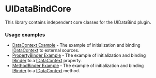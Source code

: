 # UIDataBindCore

This library contains independent core classes for the UIDataBind plugin.

### Usage examples

* [DataContext Example](Tests/UIDataBindCore/SampleDataContext.cs) - The example of initialization and binding [IDataContext](UIDataBindCore/Sources/IDataContext.cs) to external sources.
* [PropertyBinder Example](Tests/UIDataBindCore/SamplePropertyBinder.cs) - The example of initialization and binding [IBinder](UIDataBindCore/Sources/IBinder.cs) to a [IDataContext](UIDataBindCore/Sources/IDataContext.cs) property.
* [MethodBinder Example](Tests/UIDataBindCore/SampleMethodBinder.cs) - The example of initialization and binding [IBinder](UIDataBindCore/Sources/IBinder.cs) to a [IDataContext](UIDataBindCore/Sources/IDataContext.cs) method.

 